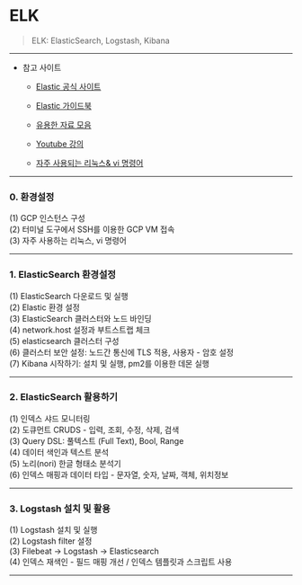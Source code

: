 # ELK

> ELK: ElasticSearch, Logstash, Kibana

---

- 참고 사이트

  - [Elastic 공식 사이트](https://www.elastic.co/kr/elasticsearch/)

  - [Elastic 가이드북](https://esbook.kimjmin.net/)

  - [유용한 자료 모음](https://docs.google.com/document/d/1XJsI2mHlihP8sOKJRn_MgMY4STovOnd4IlaAkwyxbys/edit)

  - [Youtube 강의](https://www.youtube.com/watch?v=Ks0P49B4OsA)

  - [자주 사용되는 리눅스& vi 명령어](https://docs.google.com/document/d/1kv4VlXsF1fMvfZRx-0r7hADNI2Bitx7b9DAdSI0DFCY/edit)

    

---

### 0. 환경설정

(1) GCP 인스턴스 구성  
(2) 터미널 도구에서 SSH를 이용한 GCP VM 접속  
(3) 자주 사용하는 리눅스, vi 명령어  

---

### 1. ElasticSearch 환경설정

(1) ElasticSearch 다운로드 및 실행  
(2) Elastic 환경 설정  
(3) ElasticSearch 클러스터와 노드 바인딩   
(4) network.host 설정과 부트스트랩 체크  
(5) elasticsearch 클러스터 구성  
(6) 클러스터 보안 설정: 노드간 통신에 TLS 적용, 사용자 - 암호 설정  
(7) Kibana 시작하기: 설치 및 실행, pm2를 이용한 데몬 실행  

---

### 2. ElasticSearch 활용하기

(1) 인덱스 샤드 모니터링    
(2) 도큐먼트 CRUDS - 입력, 조회, 수정, 삭제, 검색    
(3) Query DSL: 풀텍스트 (Full Text), Bool, Range    
(4) 데이터 색인과 텍스트 분석  
(5) 노리(nori) 한글 형태소 분석기  
(6) 인덱스 매핑과 데이터 타입 - 문자열, 숫자, 날짜, 객체, 위치정보    

---

### 3. Logstash 설치 및 활용
  
(1) Logstash 설치 및 실행    
(2) Logstash filter 설정  
(3) Filebeat -> Logstash -> Elasticsearch  
(4) 인덱스 재색인 - 필드 매핑 개선 / 인덱스 템플릿과 스크립트 사용  


---

